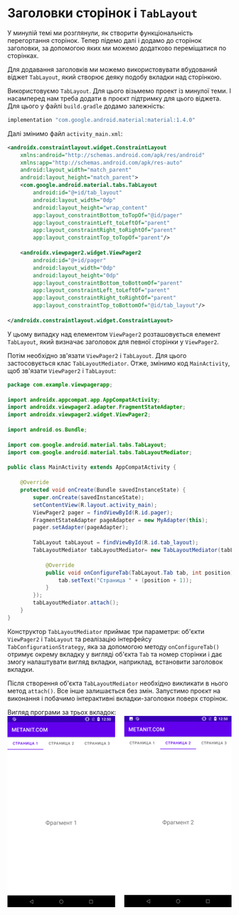 # Заголовки сторінок і `TabLayout`

У минулій темі ми розглянули, як створити функціональність перегортання сторінок. Тепер підемо далі і додамо до сторінок заголовки, за допомогою яких ми можемо додатково переміщатися по сторінках.

Для додавання заголовків ми можемо використовувати вбудований віджет `TabLayout`, який створює деяку подобу вкладки над сторінкою.

Використовуємо `TabLayout`. Для цього візьмемо проект із минулої теми. І насамперед нам треба додати в проєкт підтримку для цього віджета. Для цього у файлі `build.gradle` додамо залежність:
```java
implementation "com.google.android.material:material:1.4.0"
```
Далі змінимо файл `activity_main.xml`:
```xml
<androidx.constraintlayout.widget.ConstraintLayout
    xmlns:android="http://schemas.android.com/apk/res/android"
    xmlns:app="http://schemas.android.com/apk/res-auto"
    android:layout_width="match_parent"
    android:layout_height="match_parent">
    <com.google.android.material.tabs.TabLayout
        android:id="@+id/tab_layout"
        android:layout_width="0dp"
        android:layout_height="wrap_content"
        app:layout_constraintBottom_toTopOf="@id/pager"
        app:layout_constraintLeft_toLeftOf="parent"
        app:layout_constraintRight_toRightOf="parent"
        app:layout_constraintTop_toTopOf="parent"/>
         
    <androidx.viewpager2.widget.ViewPager2
        android:id="@+id/pager"
        android:layout_width="0dp"
        android:layout_height="0dp"
        app:layout_constraintBottom_toBottomOf="parent"
        app:layout_constraintLeft_toLeftOf="parent"
        app:layout_constraintRight_toRightOf="parent"
        app:layout_constraintTop_toBottomOf="@id/tab_layout"/>
         
</androidx.constraintlayout.widget.ConstraintLayout>
```
У цьому випадку над елементом `ViewPager2` розташовується елемент `TabLayout`, який визначає заголовок для певної сторінки у `ViewPager2`.

Потім необхідно зв'язати `ViewPager2` і `TabLayout`. Для цього застосовується клас `TabLayoutMediator`. Отже, змінимо код `MainActivity`, щоб зв'язати `ViewPager2` і `TabLayout`:
```java
package com.example.viewpagerapp;
 
import androidx.appcompat.app.AppCompatActivity;
import androidx.viewpager2.adapter.FragmentStateAdapter;
import androidx.viewpager2.widget.ViewPager2;
 
import android.os.Bundle;
 
import com.google.android.material.tabs.TabLayout;
import com.google.android.material.tabs.TabLayoutMediator;
 
public class MainActivity extends AppCompatActivity {
 
    @Override
    protected void onCreate(Bundle savedInstanceState) {
        super.onCreate(savedInstanceState);
        setContentView(R.layout.activity_main);
        ViewPager2 pager = findViewById(R.id.pager);
        FragmentStateAdapter pageAdapter = new MyAdapter(this);
        pager.setAdapter(pageAdapter);
 
        TabLayout tabLayout = findViewById(R.id.tab_layout);
        TabLayoutMediator tabLayoutMediator= new TabLayoutMediator(tabLayout, pager, new TabLayoutMediator.TabConfigurationStrategy(){
 
            @Override
            public void onConfigureTab(TabLayout.Tab tab, int position) {
                tab.setText("Страница " + (position + 1));
            }
        });
        tabLayoutMediator.attach();
    }
}
```
Конструктор `TabLayoutMediator` приймає три параметри: об'єкти `ViewPager2` і `TabLayout` та реалізацію інтерфейсу `TabConfigurationStrategy`, яка за допомогою методу `onConfigureTab()` отримує окрему вкладку у вигляді об'єкта `Tab` та номер сторінки і дає змогу налаштувати вигляд вкладки, наприклад, встановити заголовок вкладки.

Після створення об'єкта `TabLayoutMediator` необхідно викликати в нього метод `attach()`. Все інше залишається без змін. Запустимо проєкт на виконання і побачимо інтерактивні вкладки-заголовки поверх сторінок.

Вигляд програми за трьох вкладок:
![](/images/android/9-lesson/6-tab-layout/1.png)

